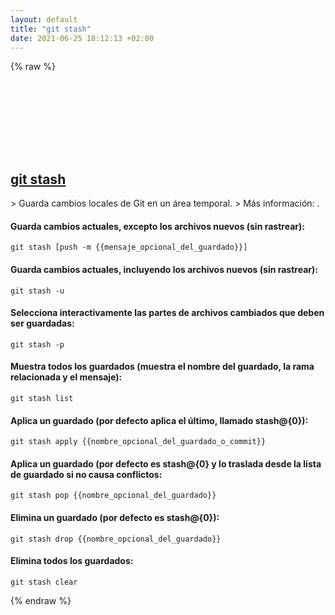 ```yaml
---
layout: default
title: "git stash"
date: 2021-06-25 18:12:13 +02:00
---
```

{% raw %}
<h2 id="git-stash">
  <a href="/es/common/git-stash.html">git stash</a> <a href="#git-stash"><svg class="icon">
    <use href="/assets/images/unicode_sprite.svg#link" />
  </svg></a>
</h2>
> Guarda cambios locales de Git en un área temporal.
> Más información: <https://git-scm.com/docs/git-stash>.

#### Guarda cambios actuales, excepto los archivos nuevos (sin rastrear):
```shell
git stash [push -m {{mensaje_opcional_del_guardado}}]
```
#### Guarda cambios actuales, incluyendo los archivos nuevos (sin rastrear):
```shell
git stash -u
```
#### Selecciona interactivamente las partes de archivos cambiados que deben ser guardadas:
```shell
git stash -p
```
#### Muestra todos los guardados (muestra el nombre del guardado, la rama relacionada y el mensaje):
```shell
git stash list
```
#### Aplica un guardado (por defecto aplica el último, llamado stash@{0}):
```shell
git stash apply {{nombre_opcional_del_guardado_o_commit}}
```
#### Aplica un guardado (por defecto es stash@{0} y lo traslada desde la lista de guardado si no causa conflictos:
```shell
git stash pop {{nombre_opcional_del_guardado}}
```
#### Elimina un guardado (por defecto es stash@{0}):
```shell
git stash drop {{nombre_opcional_del_guardado}}
```
#### Elimina todos los guardados:
```shell
git stash clear
```
{% endraw %}
